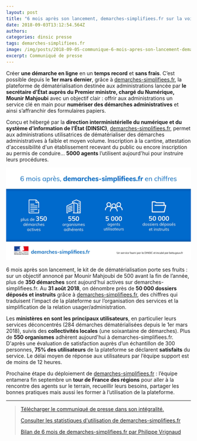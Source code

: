 ```yaml
---
layout: post
title: "6 mois après son lancement, demarches-simplifiees.fr sur la voie de la réussite"
date: 2018-09-03T13:12:54.564Z
authors:
categories: dinsic presse
tags: demarches-simplifiees.fr
image: /img/posts/2018-09-05-communique-6-mois-apres-son-lancement-demarches-simplifiees-fr-sur-la-voie-de-la-reussite.png
excerpt: Communiqué de presse
---
```

Créer **une démarche en ligne** en un **temps record** et **sans frais**. C’est possible depuis le **1er mars dernier**, grâce à [demarches-simplifiees.fr](https://www.demarches-simplifiees.fr/), la plateforme de dématérialisation destinée aux administrations lancée par **le secrétaire d’État auprès du Premier ministre, chargé du Numérique, Mounir Mahjoubi** avec un objectif clair : offrir aux administrations un service clé en main pour **numériser des démarches administratives** et ainsi s’affranchir des formulaires papiers.

Conçu et hébergé par la **direction interministérielle du numérique et du système d’information de l’État (DINSIC)**, [demarches-simplifiees.fr](https://www.demarches-simplifiees.fr/), permet aux administrations utilisatrices de dématérialiser des démarches administratives à faible et moyen volume. Inscription à la cantine, attestation d'accessibilité d'un établissement recevant du public ou encore inscription au permis de conduire… **5000 agents** l’utilisent aujourd'hui pour instruire leurs procédures.

![6 mois après son lancement, demarches-simplifiees.fr sur la voie de la réussite](/img/posts/2018-09-05-communique-6-mois-apres-son-lancement-demarches-simplifiees-fr-sur-la-voie-de-la-reussite/6-mois-demarches-simplifiees-fr.jpg)

6 mois après son lancement, le kit de de dématérialisation porte ses fruits : sur un objectif annoncé par Mounir Mahjoubi de 500 avant la fin de l’année, plus de **350 démarches** sont aujourd'hui actives sur demarches-simplifiees.fr. Au **31 août 2018**, on dénombre près de **50 000 dossiers déposés et instruits** grâce à [demarches-simplifiees.fr](https://www.demarches-simplifiees.fr/), des chiffres qui traduisent l’impact de la plateforme sur l’organisation des services et la simplification de la relation usager/administration.

Les **ministères en sont les principaux utilisateurs**, en particulier leurs services déconcentrés (284 démarches dématérialisées depuis le 1er mars 2018), suivis des **collectivités locales** (une soixantaine de démarches). Plus de **550 organismes** adhèrent aujourd'hui à demarches-simplifiees.fr. D'après une évaluation de satisfaction auprès d’un échantillon de 300 personnes, **75% des utilisateurs** de la plateforme se déclarent **satisfaits** du service. Le délai moyen de réponse aux utilisateurs par l’équipe support est de moins de 12 heures.

Prochaine étape du déploiement de [demarches-simplifiees.fr](https://www.demarches-simplifiees.fr/) : l’équipe entamera fin septembre un **tour de France des régions** pour aller à la rencontre des agents sur le terrain, recueillir leurs besoins, partager les bonnes pratiques mais aussi les former à l’utilisation de la plateforme.

- - -

> [Télécharger le communiqué de presse dans son intégralité.](https://doc.demarches-simplifiees.fr/communiques-de-presse)
>
> [Consulter les statistiques d'utilisation de demarches-simplifiees.fr](https://www.demarches-simplifiees.fr/stats)
>
> [Bilan de 6 mois de demarches-simplifiees.fr par Philippe Vrignaud](https://www.linkedin.com/pulse/bilan-de-6-mois-demarches-simplifieesfr-philippe-vrignaud/)
